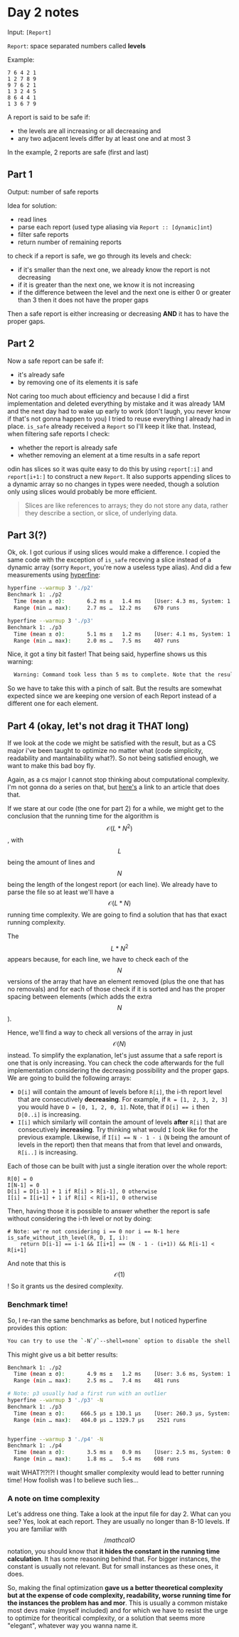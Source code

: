 # Day 2 notes

Input: `[Report]`

`Report`: space separated numbers called **levels**

Example:

```
7 6 4 2 1
1 2 7 8 9
9 7 6 2 1
1 3 2 4 5
8 6 4 4 1
1 3 6 7 9
```

A report is said to be safe if:

- the levels are all increasing or all decreasing and
- any two adjacent levels differ by at least one and at most 3

In the example, 2 reports are safe (first and last)


## Part 1

Output: number of safe reports

Idea for solution:

- read lines
- parse each report (used type aliasing via `Report :: [dynamic]int`)
- filter safe reports
- return number of remaining reports

to check if a report is safe, we go through its levels and check:

- if it's smaller than the next one, we already know the report is not decreasing
- if it is greater than the next one, we know it is not increasing
- if the difference between the level and the next one is either 0 or greater than 3 then it does not have the proper gaps

Then a safe report is either increasing or decreasing **AND** it has to have the proper gaps.

## Part 2

Now a safe report can be safe if:

- it's already safe
- by removing one of its elements it is safe

Not caring too much about efficiency and because I did a first implementation and deleted everything by mistake and it was already 1AM and the next day had to wake up early to work (don't laugh, you never know if that's not gonna happen to you) I tried to reuse everything I already had in place. `is_safe` already received a `Report` so I'll keep it like that. Instead, when filtering safe reports I check:

- whether the report is already safe
- whether removing an element at a time results in a safe report 

odin has slices so it was quite easy to do this by using `report[:i]` and `report[i+1:]` to construct a new `Report`. It also supports appending slices to a dynamic array so no changes in types were needed, though a solution only using slices would probably be more efficient.

> Slices are like references to arrays; they do not store any data, rather they describe a section, or slice, of underlying data.

## Part 3(?)

Ok, ok. I got curious if using slices would make a difference. I copied the same code with the exception of `is_safe` receving a slice instead of a dynamic array (sorry `Report`, you're now a useless type alias). And did a few measurements using [hyperfine](https://github.com/sharkdp/hyperfine):

```bash
hyperfine --warmup 3 './p2'
Benchmark 1: ./p2
  Time (mean ± σ):       6.2 ms ±   1.4 ms    [User: 4.3 ms, System: 1.9 ms]
  Range (min … max):     2.7 ms …  12.2 ms    670 runs

hyperfine --warmup 3 './p3'
Benchmark 1: ./p3
  Time (mean ± σ):       5.1 ms ±   1.2 ms    [User: 4.1 ms, System: 1.1 ms]
  Range (min … max):     2.0 ms …   7.5 ms    407 runs
```

Nice, it got a tiny bit faster! That being said, hyperfine shows us this warning:

```bash
  Warning: Command took less than 5 ms to complete. Note that the results might be inaccurate because hyperfine can not calibrate the shell startup time much more precise than this limit. You can try to use the `-N`/`--shell=none` option to disable the shell completely.
```

So we have to take this with a pinch of salt. But the results are somewhat expected since we are keeping one version of each Report instead of a different one for each element.

## Part 4 (okay, let's not drag it THAT long)

If we look at the code we might be satisfied with the result, but as a CS major i've been taught to optimize no matter what (code simplicity, readability and mantainability what?). So not being satisfied enough, we want to make this bad boy fly.

Again, as a cs major I cannot stop thinking about computational complexity. I'm not gonna do a series on that, but [here's](https://medium.com/@DevChy/introduction-to-big-o-notation-time-and-space-complexity-f747ea5bca58) a link to an article that does that.

If we stare at our code (the one for part 2) for a while, we might get to the conclusion that the running time for the algorithm is $$\mathcal{O}(L * N^2)$$, with $$L$$ being the amount of lines and $$N$$ being the length of the longest report (or each line). We already have to parse the file so at least we'll have a $$\mathcal{O}(L * N)$$ running time complexity. We are going to find a solution that has that exact running complexity.

The $$L * N^2$$ appears because, for each line, we have to check each of the $$N$$ versions of the array that have an element removed (plus the one that has no removals) and for each of those check if it is sorted and has the proper spacing between elements (which adds the extra $$N$$).

Hence, we'll find a way to check all versions of the array in just $$\mathcal{O}(N)$$ instead. To simplify the explanation, let's just assume that a safe report is one that is only increasing. You can check the code afterwards for the full implementation considering the decreasing possibility and the proper gaps. We are going to build the following arrays:

- `D[i]` will contain the amount of levels before `R[i]`, the i-th report level that are consecutively **decreasing**. For example, if `R = [1, 2, 3, 2, 3]` you would have `D = [0, 1, 2, 0, 1]`. Note, that if `D[i] == i` then `D[0..i]` is increasing.
- `I[i]` which similarly will contain the amount of levels **after** `R[i]` that are consecutively **increasing**. Try thinking what would `I` look like for the previous example. Likewise, if `I[i] == N - 1 - i` (`N` being the amount of levels in the report) then that means that from that level and onwards, `R[i..]` is increasing. 

Each of those can be built with just a single iteration over the whole report:

```
R[0] = 0
I[N-1] = 0
D[i] = D[i-1] + 1 if R[i] > R[i-1], 0 otherwise
I[i] = I[i+1] + 1 if R[i] < R[i+1], 0 otherwise
```

Then, having those it is possible to answer whether the report is safe without considering the i-th level or not by doing:

```
# Note: we're not considering i == 0 nor i == N-1 here
is_safe_without_ith_level(R, D, I, i):
	return D[i-1] == i-1 && I[i+1] == (N - 1 - (i+1)) && R[i-1] < R[i+1]
```

And note that this is $$\mathcal{O}(1)$$! So it grants us the desired complexity.

### Benchmark time!

So, I re-ran the same benchmarks as before, but I noticed hyperfine provides this option:

```bash
You can try to use the `-N`/`--shell=none` option to disable the shell completely
```

This might give us a bit better results:

```bash
Benchmark 1: ./p2
  Time (mean ± σ):       4.9 ms ±   1.2 ms    [User: 3.6 ms, System: 1.1 ms]
  Range (min … max):     2.5 ms …   7.4 ms    481 runs

# Note: p3 usually had a first run with an outlier
hyperfine --warmup 3 './p3' -N
Benchmark 1: ./p3
  Time (mean ± σ):     666.5 µs ± 130.1 µs    [User: 260.3 µs, System: 251.8 µs]
  Range (min … max):   404.0 µs … 1329.7 µs    2521 runs


hyperfine --warmup 3 './p4' -N
Benchmark 1: ./p4
  Time (mean ± σ):       3.5 ms ±   0.9 ms    [User: 2.5 ms, System: 0.9 ms]
  Range (min … max):     1.8 ms …   5.4 ms    608 runs
```

wait WHAT?!?!?! I thought smaller complexity would lead to better running time! How foolish was I to believe such lies...

### A note on time complexity

Let's address one thing. Take a look at the input file for day 2. What can you see? Yes, look at each report. They are usually no longer than 8-10 levels. If you are familiar with $$/mathcal{O}$$ notation, you should know that **it hides the constant in the running time calculation**. It has some reasoning behind that. For bigger instances, the constant is usually not relevant. But for small instances as these ones, it does. 

So, making the final optimization **gave us a better theoretical complexity but at the expense of code complexity, readability, worse running time for the instances the problem has and mor**. This is usually a common mistake most devs make (myself included) and for which we have to resist the urge to optimize for theoritical complexity, or a solution that seems more "elegant", whatever way you wanna name it.
